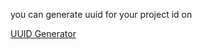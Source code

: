 you can generate uuid for your project id on

[UUID Generator](https://www.uuidgenerator.net/version4)
